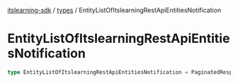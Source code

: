 [itslearning-sdk](../../modules.md) / [types](../index.md) / EntityListOfItslearningRestApiEntitiesNotification

# EntityListOfItslearningRestApiEntitiesNotification

```ts
type EntityListOfItslearningRestApiEntitiesNotification = PaginatedResponse<ItslearningRestApiEntitiesNotification>;
```
